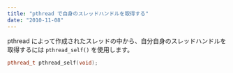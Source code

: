 ```yaml
---
title: "pthread で自身のスレッドハンドルを取得する"
date: "2010-11-08"
---
```


pthread によって作成されたスレッドの中から、自分自身のスレッドハンドルを取得するには `pthread_self()` を使用します。

~~~ cpp
pthread_t pthread_self(void);
~~~

